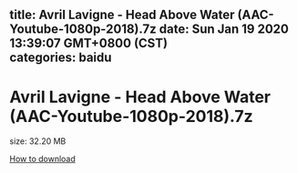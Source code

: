
title: Avril Lavigne - Head Above Water (AAC-Youtube-1080p-2018).7z
date: Sun Jan 19 2020 13:39:07 GMT+0800 (CST)    
categories: baidu
---

# Avril Lavigne - Head Above Water (AAC-Youtube-1080p-2018).7z
size: 32.20 MB
 
 

[How to download](https://bpcam.bemobtrk.com/go/2ceec3aa-1ca2-46d6-b9ff-aaa5c184517c?jno=1758)